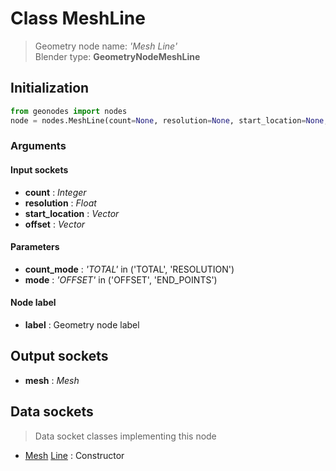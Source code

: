 
# Class MeshLine

> Geometry node name: _'Mesh Line'_<br>Blender type:  **GeometryNodeMeshLine**

## Initialization


```python
from geonodes import nodes
node = nodes.MeshLine(count=None, resolution=None, start_location=None, offset=None, count_mode='TOTAL', mode='OFFSET', label=None)
```


### Arguments


#### Input sockets



- **count** : _Integer_
- **resolution** : _Float_
- **start_location** : _Vector_
- **offset** : _Vector_



#### Parameters



- **count_mode** : _'TOTAL'_ in ('TOTAL', 'RESOLUTION')
- **mode** : _'OFFSET'_ in ('OFFSET', 'END_POINTS')



#### Node label



- **label** : Geometry node label



## Output sockets



- **mesh** : _Mesh_



## Data sockets

> Data socket classes implementing this node


- [Mesh](../sockets/Mesh.md) [Line](../sockets/Mesh.md#line) : Constructor


